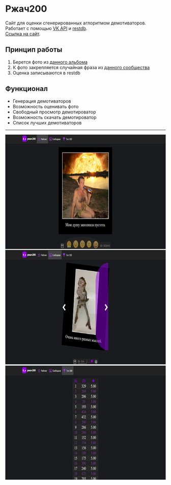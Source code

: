 # Ржач200
Сайт для оценки сгенерированных аглоритмом демотиваторов.<br>
Работает с помощью [VK API](https://dev.vk.com/reference) и [restdb](https://restdb.io/).<br>
[Ссылка на сайт](churickoid.github.io/meme_generator/).

Принцип работы
---------------
1) Берется фото из [данного альбома](https://vk.com/album514918087_284198610)
2) К фото закрепляется случайная фраза из [данного сообщества](https://vk.com/four_words_ofic)
3) Оценка записываются в restdb

Функционал
-----------
* Генерация демотиваторов
* Возможность оценивать фото
* Свободный просмотр демотироватор
* Возможность скачать демотироватор
* Список лучших демотиваторов

-----------
<img src="screenshots/1.png" height="360"><img src="screenshots/2.png" height="360"> <img src="screenshots/3.png" height="360">



